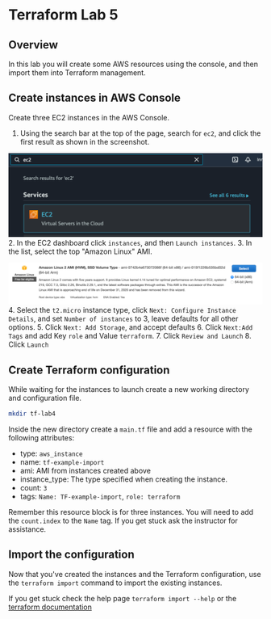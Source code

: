 # Terraform Lab 5

## Overview
In this lab you will create some AWS resources using the console, and then import them into Terraform management. 

## Create instances in AWS Console
Create three EC2 instances in the AWS Console. 

1. Using the search bar at the top of the page, search for `ec2`, and click the first result as shown in the screenshot. 

![ec2 search](images/ec2_search.png)
2. In the EC2 dashboard click `instances`, and then `Launch instances`. 
3. In the list, select the top "Amazon Linux" AMI. 

![aws-ami](images/aws_ami.png)
4. Select the `t2.micro` instance type, click `Next: Configure Instance Details`, and set `Number of instances` to 3, leave defaults for all other options. 
5. Click `Next: Add Storage`, and accept defaults 
6. Click `Next:Add Tags` and add Key `role` and Value `terraform`. 
7. Click `Review and Launch`
8. Click `Launch` 

## Create Terraform configuration 
While waiting for the instances to launch create a new working directory and configuration file. 
```sh
mkdir tf-lab4
```
Inside the new directory create a `main.tf` file and add a resource with the following attributes:
- type: `aws_instance`
- name: `tf-example-import`
- ami: AMI from instances created above
- instance_type: The type specified when creating the instance.
- count: `3`
- tags: `Name: TF-example-import`, `role: terraform`

Remember this resource block is for three instances. You will need to add the `count.index` to the `Name` tag. If you get stuck ask the instructor for assistance.

## Import the configuration 
Now that you've created the instances and the Terraform configuration, use the `terraform import` command to import the existing instances. 

If you get stuck check the help page `terraform import --help` or the [terraform documentation]()



